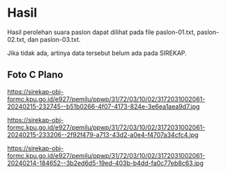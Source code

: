 # Hasil

Hasil perolehan suara paslon dapat dilihat pada file paslon-01.txt, paslon-02.txt, dan paslon-03.txt.

Jika tidak ada, artinya data tersebut belum ada pada SIREKAP.

## Foto C Plano

https://sirekap-obj-formc.kpu.go.id/e927/pemilu/ppwp/31/72/03/10/02/3172031002061-20240215-232745--b51b0266-4f07-4173-824e-3e6ea1aea9d7.jpg

https://sirekap-obj-formc.kpu.go.id/e927/pemilu/ppwp/31/72/03/10/02/3172031002061-20240215-233206--2f92f479-a713-43d2-a0e4-f4707a34cfc4.jpg

https://sirekap-obj-formc.kpu.go.id/e927/pemilu/ppwp/31/72/03/10/02/3172031002061-20240214-184652--3b2ed6d5-19ed-403b-b4dd-fa0c77eb8c63.jpg
